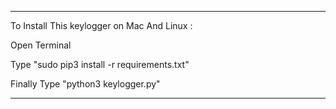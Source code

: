 ------------------------------------------------------------------------------------------------------------------------

To Install This keylogger on Mac And Linux :
 
 
 Open Terminal
 
 Type "sudo pip3 install -r requirements.txt"
 
 Finally Type "python3 keylogger.py"
 
 
 -----------------------------------------------------------------------------------------------------------------------

